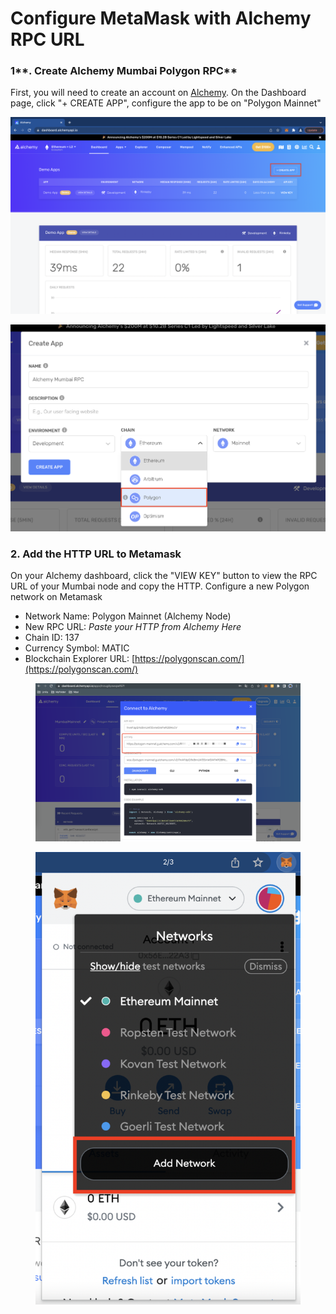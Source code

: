 # Configure MetaMask with Alchemy RPC URL

### 1**. Create Alchemy Mumbai Polygon RPC** <a href="#alchemypolygontometamaskinstructions-2.createalchemymumbaipolygonrpc" id="alchemypolygontometamaskinstructions-2.createalchemymumbaipolygonrpc"></a>

First, you will need to create an account on [Alchemy](https://dashboard.alchemyapi.io). On the Dashboard page, click "+ CREATE APP", configure the app to be on "Polygon Mainnet"

![](<../../.gitbook/assets/4 (1) (1).png>)

![](<../../.gitbook/assets/5 (1).png>)

### 2. Add the HTTP URL to Metamask <a href="#alchemypolygontometamaskinstructions-3.addthehttpurltometamask" id="alchemypolygontometamaskinstructions-3.addthehttpurltometamask"></a>

On your Alchemy dashboard, click the "VIEW KEY" button to view the RPC URL of your Mumbai node and copy the HTTP. Configure a new Polygon network on Metamask

* Network Name: Polygon Mainnet (Alchemy Node)
* New RPC URL: _Paste your HTTP from Alchemy Here_
* Chain ID: 137
* Currency Symbol: MATIC
* Blockchain Explorer URL: [https://polygonscan.com/](https://polygonscan.com/)



<div>

<figure><img src="../../.gitbook/assets/MicrosoftTeams-image (30).png" alt=""><figcaption></figcaption></figure>

 

<figure><img src="../../.gitbook/assets/截圖 2022-10-18 下午3.39.04 (1).png" alt=""><figcaption></figcaption></figure>

</div>
